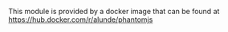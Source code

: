 This module is provided by a docker image that can be found at https://hub.docker.com/r/alunde/phantomjs